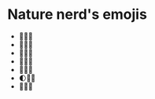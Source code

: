 # Nature nerd's emojis

* :deciduous_tree::mushroom::evergreen_tree:
* :cactus::blossom::hibiscus:
* :boar::wolf::rabbit2:
* :snail::bug::eagle:
* :cherry_blossom::seedling::paw_prints:
* :first_quarter_moon::milky_way::stars:
* :sunrise_over_mountains::volcano::mount_fuji:

